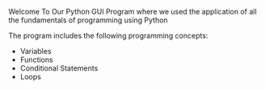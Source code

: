 Welcome To Our Python GUI Program where we used the application of all the fundamentals of programming using Python

The program includes the following programming concepts:
- Variables
- Functions
- Conditional Statements
- Loops

